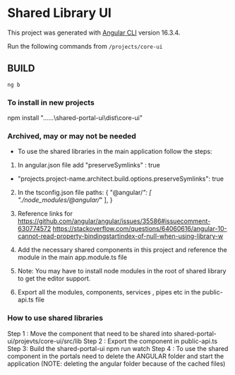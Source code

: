 # Shared Library UI

This project was generated with [Angular CLI](https://github.com/angular/angular-cli) version 16.3.4.

Run the following commands from `/projects/core-ui`

## BUILD

`ng b`

### To install in new projects

npm install "..\..\..\shared-portal-ui\dist\core-ui"

### Archived, may or may not be needed

- To use the shared libraries in the main application follow the steps:

1.  In angular.json file add "preserveSymlinks" : true

- "projects.project-name.architect.build.options.preserveSymlinks": true

2. In the tsconfig.json file
   paths: {
   "@angular/_": [
   "./node_modules/@angular/_"
   ],
   }

3. Reference links for
   https://github.com/angular/angular/issues/35586#issuecomment-630774572
   https://stackoverflow.com/questions/64060616/angular-10-cannot-read-property-bindingstartindex-of-null-when-using-library-w

4. Add the necessary shared components in this project and reference the module in the main app.module.ts file
5. Note: You may have to install node modules in the root of shared library to get the editor support.
6. Export all the modules, components, services , pipes etc in the public-api.ts file

### How to use shared libraries

Step 1 : Move the component that need to be shared into shared-portal-ui/projevts/core-ui/src/lib
Step 2 : Export the component in public-api.ts 
Step 3: Build the shared-portal-ui 
         npm run watch
Step 4 : To use the shared component in the portals need to delete the ANGULAR folder and start the application
         (NOTE: deleting the angular folder because of the cached files)